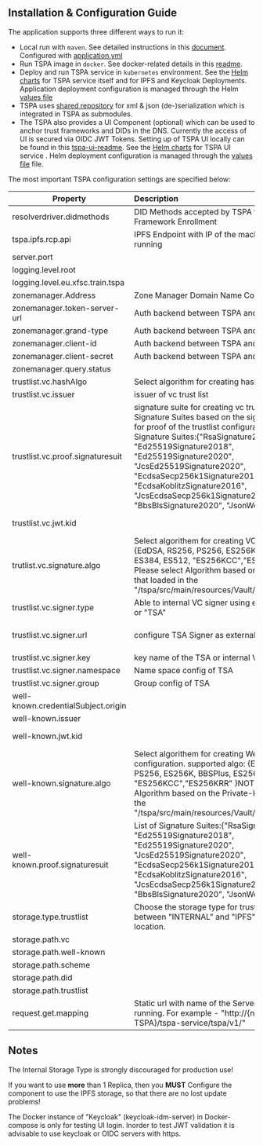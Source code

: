 ## Installation & Configuration Guide

The application supports three different ways to run it:

- Local run with `maven`. See detailed instructions in this [document](../../deploy/local/README.md#how-to-build-the-project-locally). Configured with [application.yml](../../src/main/resources/application.yml)
- Run TSPA image in `docker`. See docker-related details in this [readme](../../deploy/local/README.md#how-to-run-the-docker-image-published-on-harbour-registry).
- Deploy and run TSPA service in `kubernetes` environment. See the [Helm charts](../../deploy/helm/README.md) for TSPA service itself and for IPFS and Keycloak Deployments. Application deployment configuration is managed through the Helm [values file](../../deploy/helm/tspa-service/values.yaml)
- TSPA uses [shared repository]("https://gitlab.eclipse.org/eclipse/xfsc/train/train-shared") for xml & json (de-)serialization which is integrated in TSPA as submodules.
- The TSPA also provides a UI Component (optional) which can be used to anchor trust frameworks and DIDs in the DNS. Currently the access of UI is secured via OIDC JWT Tokens. Setting up of TSPA UI locally can be found in this [tspa-ui-readme](../../ui/README.md).  See the [Helm charts](../../deploy/helm/README.md) for TSPA UI service . Helm deployment configuration is managed through the [values file](../../deploy/helm/ui/values.yaml) file.

The most important TSPA configuration settings are specified below: 

| Property                             | Description                                      | Default value                                                 |
|--------------------------------------|:-------------------------------------------------|:--------------------------------------------------------------|
| resolverdriver.didmethods            | DID Methods accepted by TSPA for Trust Framework Enrollment| -  `did:web:` |
| tspa.ipfs.rcp.api                    | IPFS Endpoint with IP of the machine where IPFS is running | /ip4/{your.ipv4}/tcp/5001  |
| server.port                    |  | '16003' |
| logging.level.root                    |  | INFO |
| logging.level.eu.xfsc.train.tspa                    |  | DEBUG |
| zonemanager.Address                    | Zone Manager Domain Name Configuration | 'https://testtrain.trust-scheme.de' |
| zonemanager.token-server-url                    | Auth backend between TSPA and ZM configuration  | 'https://essif.iao.fraunhofer.de/auth/realms/gxfs-dev-test/protocol/openid-connect/token' |
| zonemanager.grand-type                    | Auth backend between TSPA and ZM Grant type | 'client_credentials' |
| zonemanager.client-id                    | Auth backend between TSPA and ZM client-id | 'xfsctest' |
| zonemanager.client-secret                    | Auth backend between TSPA and ZM client-secret  | 'hidden-value' |
| zonemanager.query.status                     |  | true |
| trustlist.vc.hashAlgo                    | Select algorithm for creating hash of the trustlist. | Sha2-256 |
| trustlist.vc.issuer                    | issuer of vc trust list | did:web:essif.iao.fraunhofer.de |
| trustlist.vc.proof.signaturesuit                    | signature suite for creating vc trustlist. Select the Signature Suites based on the signature algorithem for proof of the trustlist configuration. List of Signature Suites:{"RsaSignature2018", "Ed25519Signature2018", "Ed25519Signature2020", "JcsEd25519Signature2020", "EcdsaSecp256k1Signature2019",! "EcdsaKoblitzSignature2016", "JcsEcdsaSecp256k1Signature2019", "BbsBlsSignature2020", "JsonWebSignature2020"} | JsonWebSignature2020 |
| trustlist.vc.jwt.kid                    |  | did:web:essif.iao.fraunhofer.de#yaHbNw6nj4Pn3nGPHyyTqP-QHXYNJIpkA37PrIOND4c |
| trutlist.vc.signature.algo                    | Select algorithem for creating VC. supported algo: {EdDSA, RS256, PS256, ES256K, BBSPlus, ES256, ES384, ES512, "ES256KCC","ES256KRR" } NOTE: Please select Algorithm based on the Private-key that loaded in the "/tspa/src/main/resources/Vault/VcJWKPrivateKey". | EdDSA |
| trustlist.vc.signer.type                    | Able to internal VC signer using either "INTERNAL" or "TSA"  | TSA |
| trustlist.vc.signer.url                    | configure TSA Signer as external VC Signer  | for local/docker use -> "https://zonemgr.train1.xfsc.dev/signer/v1/credential"  for k8s helm use -> "http://signer.signer.svc.cluster.local:8080"|
| trustlist.vc.signer.key                    | key name of the TSA or internal VC  | test |
| trustlist.vc.signer.namespace                    | Name space config of TSA  | signer |
| trustlist.vc.signer.group                    | Group config of TSA  | " " |
| well-known.credentialSubject.origin                      | | https://essif.iao.fraunhofer.de |
| well-known.issuer                      | | did:web:essif.iao.fraunhofer.de |
| well-known.jwt.kid                      | | did:web:essif.iao.fraunhofer.de#yaHbNw6nj4Pn3nGPHyyTqP-QHXYNJIpkA37PrIOND4c |
| well-known.signature.algo                    |     Select algorithem for creating Well-known configuration. supported algo: {EdDSA, RS256, PS256, ES256K, BBSPlus, ES256, ES384, ES512, "ES256KCC","ES256KRR" }NOTE: Please select Algorithm based on the Private-key that loaded in the "/tspa/src/main/resources/Vault/VcJWKPrivateKey".  | EdDSA |
| well-known.proof.signaturesuit                       | List of Signature Suites:{"RsaSignature2018", "Ed25519Signature2018", "Ed25519Signature2020", "JcsEd25519Signature2020", "EcdsaSecp256k1Signature2019",! "EcdsaKoblitzSignature2016", "JcsEcdsaSecp256k1Signature2019", "BbsBlsSignature2020", "JsonWebSignature2020"} | JsonWebSignature2020 |
| storage.type.trustlist           | Choose the storage type for trustlists. Thus, choose between "INTERNAL" and "IPFS" for the store location.|INTERNAL                                        |
| storage.path.vc           | | /tmp/train-tspa/store/VC/                                        |
|storage.path.well-known           | | /tmp/train-tspa/well-known/                  |
| storage.path.scheme           | | /tmp/train-tspa/store/schemes/  |
| storage.path.did           | | /tmp/train-tspa/store/DID_URI/   |
| storage.path.trustlist           | |/tmp/train-tspa/store/trust-lists/ |
| request.get.mapping           | Static url with name of the Server,where TSPA running. For example - "http://{name server of TSPA}/tspa-service/tspa/v1/" | http://localhost:16003/tspa-service/tspa/v1/                             |

## Notes
The Internal Storage Type is strongly discouraged for production use!

If you want to use **more** than 1 Replica, then you **MUST** Configure the component to use the IPFS storage, so that there are no lost update problems!

The Docker instance of "Keycloak" (keycloak-idm-server) in Docker-compose is only for testing UI login. Inorder to test JWT validation it is advisable to use keycloak or OIDC servers with https.
